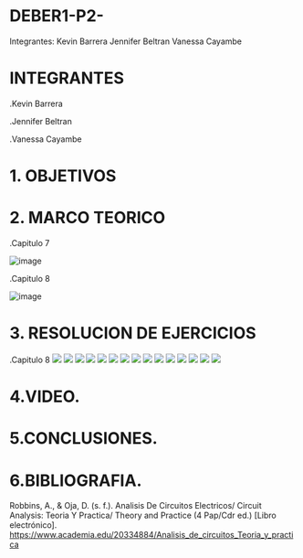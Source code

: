 # DEBER1-P2-
Integrantes: Kevin Barrera
             Jennifer Beltran
             Vanessa Cayambe
             
# INTEGRANTES

.Kevin Barrera

.Jennifer Beltran

.Vanessa Cayambe

# 1. OBJETIVOS


# 2. MARCO TEORICO

.Capitulo 7

![image](https://user-images.githubusercontent.com/84421020/125378400-46d42b80-e354-11eb-8ca0-554172f01210.png)

.Capitulo 8

![image](https://user-images.githubusercontent.com/84421020/125385919-0cbd5680-e361-11eb-96e5-7441ac4df6e8.png)

# 3. RESOLUCION DE EJERCICIOS







.Capitulo 8
![](https://github.com/Kevinsan21/DEBER1-P2-IMAGENES/blob/main/Circuitos8_01.jpg)
![](https://github.com/Kevinsan21/DEBER1-P2-IMAGENES/blob/main/Circuitos8_02.jpg)
![](https://github.com/Kevinsan21/DEBER1-P2-IMAGENES/blob/main/Circuitos8_03.jpg)
![](https://github.com/Kevinsan21/DEBER1-P2-IMAGENES/blob/main/Circuitos8_04.jpg)
![](https://github.com/Kevinsan21/DEBER1-P2-IMAGENES/blob/main/Circuitos8_05.jpg)
![](https://github.com/Kevinsan21/DEBER1-P2-IMAGENES/blob/main/Circuitos8_06.jpg)
![](https://github.com/Kevinsan21/DEBER1-P2-IMAGENES/blob/main/Circuitos8_07.jpg)
![](https://github.com/Kevinsan21/DEBER1-P2-IMAGENES/blob/main/Circuitos8_08.jpg)
![](https://github.com/Kevinsan21/DEBER1-P2-IMAGENES/blob/main/Circuitos8_09.jpg)
![](https://github.com/Kevinsan21/DEBER1-P2-IMAGENES/blob/main/Circuitos8_10.jpg)
![](https://github.com/Kevinsan21/DEBER1-P2-IMAGENES/blob/main/Circuitos8_11.jpg)
![](https://github.com/Kevinsan21/DEBER1-P2-IMAGENES/blob/main/Circuitos8_12.jpg)
![](https://github.com/Kevinsan21/DEBER1-P2-IMAGENES/blob/main/Circuitos8_13.jpg)
![](https://github.com/Kevinsan21/DEBER1-P2-IMAGENES/blob/main/Circuitos8_14.jpg)
![](https://github.com/Kevinsan21/DEBER1-P2-IMAGENES/blob/main/Circuitos8_15.jpg)

# 4.VIDEO.


# 5.CONCLUSIONES.





# 6.BIBLIOGRAFIA.
Robbins, A., & Oja, D. (s. f.). Analisis De Circuitos Electricos/ Circuit Analysis: Teoria Y Practica/ Theory and Practice (4 Pap/Cdr ed.) [Libro electrónico]. https://www.academia.edu/20334884/Analisis_de_circuitos_Teoria_y_practica

